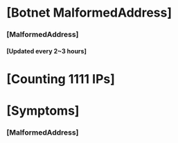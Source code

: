 # [Botnet MalformedAddress]
### [MalformedAddress]
#### [Updated every 2~3 hours]

# [Counting 1111 IPs]

# [Symptoms] 
###   [MalformedAddress]
